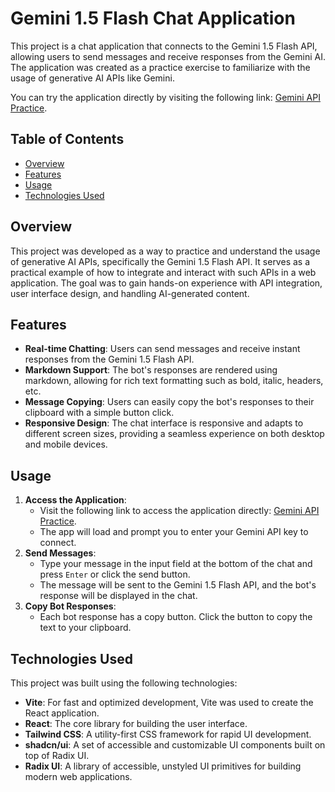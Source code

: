 # Gemini 1.5 Flash Chat Application

This project is a chat application that connects to the Gemini 1.5 Flash API, allowing users to send messages and receive responses from the Gemini AI. The application was created as a practice exercise to familiarize with the usage of generative AI APIs like Gemini.

You can try the application directly by visiting the following link: [Gemini API Practice](https://0x51018.github.io/Gemini_API_Practice/).

## Table of Contents

- [Overview](#overview)
- [Features](#features)
- [Usage](#usage)
- [Technologies Used](#technologies-used)

## Overview

This project was developed as a way to practice and understand the usage of generative AI APIs, specifically the Gemini 1.5 Flash API. It serves as a practical example of how to integrate and interact with such APIs in a web application. The goal was to gain hands-on experience with API integration, user interface design, and handling AI-generated content.

## Features

- **Real-time Chatting**: Users can send messages and receive instant responses from the Gemini 1.5 Flash API.
- **Markdown Support**: The bot's responses are rendered using markdown, allowing for rich text formatting such as bold, italic, headers, etc.
- **Message Copying**: Users can easily copy the bot's responses to their clipboard with a simple button click.
- **Responsive Design**: The chat interface is responsive and adapts to different screen sizes, providing a seamless experience on both desktop and mobile devices.

## Usage

1. **Access the Application**:
    - Visit the following link to access the application directly: [Gemini API Practice](https://0x51018.github.io/Gemini_API_Practice/).
    - The app will load and prompt you to enter your Gemini API key to connect.
2. **Send Messages**:
    - Type your message in the input field at the bottom of the chat and press `Enter` or click the send button.
    - The message will be sent to the Gemini 1.5 Flash API, and the bot's response will be displayed in the chat.
3. **Copy Bot Responses**:
    - Each bot response has a copy button. Click the button to copy the text to your clipboard.

## Technologies Used

This project was built using the following technologies:

- **Vite**: For fast and optimized development, Vite was used to create the React application.
- **React**: The core library for building the user interface.
- **Tailwind CSS**: A utility-first CSS framework for rapid UI development.
- **shadcn/ui**: A set of accessible and customizable UI components built on top of Radix UI.
- **Radix UI**: A library of accessible, unstyled UI primitives for building modern web applications.